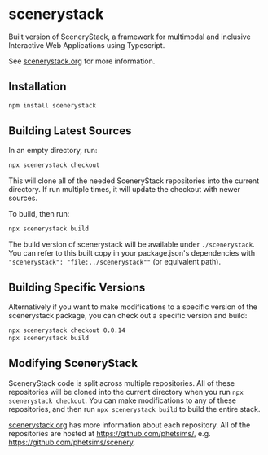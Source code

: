 scenerystack
=======

Built version of SceneryStack, a framework for multimodal and inclusive Interactive Web Applications using Typescript.

See [scenerystack.org](https://scenerystack.org) for more information.

## Installation

```bash
npm install scenerystack
```

## Building Latest Sources

In an empty directory, run:

```bash
npx scenerystack checkout
```

This will clone all of the needed SceneryStack repositories into the current directory. If run multiple times, it will update the checkout with newer sources.

To build, then run:

```bash
npx scenerystack build
```

The build version of scenerystack will be available under `./scenerystack`. You can refer to this built copy in your package.json's dependencies with `"scenerystack": "file:../scenerystack""` (or equivalent path).

## Building Specific Versions

Alternatively if you want to make modifications to a specific version of the scenerystack package, you can check out a specific version and build:

```bash
npx scenerystack checkout 0.0.14
npx scenerystack build
```

## Modifying SceneryStack

SceneryStack code is split across multiple repositories. All of these repositories will be cloned into the current directory when you run `npx scenerystack checkout`. You can make modifications to any of these repositories, and then run `npx scenerystack build` to build the entire stack.

[scenerystack.org](https://scenerystack.org) has more information about each repository. All of the repositories are hosted at https://github.com/phetsims/, e.g. https://github.com/phetsims/scenery.